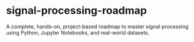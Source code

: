 # signal-processing-roadmap
A complete, hands-on, project-based roadmap to master signal processing using Python, Jupyter Notebooks, and real-world datasets.
